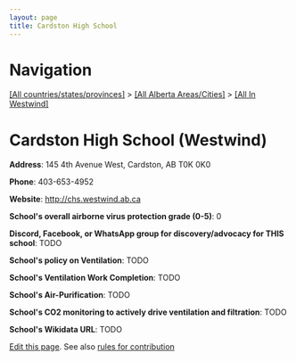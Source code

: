 ```yaml
---
layout: page
title: Cardston High School
---
```

# Navigation

[[All countries/states/provinces]](../../..) > [[All Alberta Areas/Cities]](../..) > [[All In Westwind]](..)

# Cardston High School (Westwind)

**Address**: 145 4th Avenue West, Cardston, AB T0K 0K0

**Phone**: 403-653-4952

**Website**: <http://chs.westwind.ab.ca>

**School's overall airborne virus protection grade (0-5)**: 0

**Discord, Facebook, or WhatsApp group for discovery/advocacy for THIS school**: TODO

**School's policy on Ventilation**: TODO

**School's Ventilation Work Completion**: TODO

**School's Air-Purification**: TODO

**School's CO2 monitoring to actively drive ventilation and filtration**: TODO

**School's Wikidata URL**: TODO


[Edit this page](https://github.com/ventilate-schools/AB/edit/main/./Westwind/Cardston_High_School.md). See also [rules for contribution](../../../contribution-rules/)